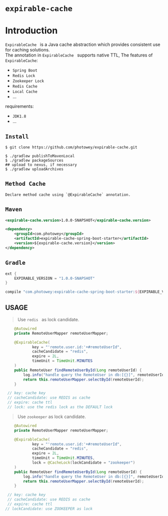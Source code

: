 # `expirable-cache`


# Introduction
`ExpirableCache ` is a Java cache abstraction which provides consistent use for caching solutions.   
The annotation in `ExpirableCache ` supports native TTL, 
The features of `ExpirableCache`:

* `Spring Boot`
* `Redis Lock `
* `Zookeeper Lock`
* `Redis Cache`
* `Local Cache`
* ...

requirements:
* `JDK1.8`
* ...



## `Install`

```shell
$ git clone https://github.com/photowey/expirable-cache.git

$ ./gradlew publishToMavenLocal
$ ./gradlew packageSources
## upload to nexus, if necessary
$ ./gradlew uploadArchives
```



## `Method Cache`

 ```text
Declare method cache using `@ExpirableCache` annotation.  
 ```



## `Maven`

```xml
<expirable-cache.version>1.0.0-SNAPSHOT</expirable-cache.version>
```
```xml
<dependency>
    <groupId>com.photowey</groupId>
    <artifactId>expirable-cache-spring-boot-starter</artifactId>
    <version>${expirable-cache.version}</version>
</dependency>
```



## `Gradle`

```gradle
ext {
	EXPIRABLE_VERSION = "1.0.0-SNAPSHOT"
}
```

```gradle
compile "com.photowey:expirable-cache-spring-boot-starter:${EXPIRABLE_VERSION}"
```



## USAGE

> Use `redis ` as lock candidate.

```java
    @Autowired
    private RemoteUserMapper remoteUserMapper;

    @ExpirableCache(
            key = "'remote.user.id:'+#remoteUserId",
            cacheCandidate = "redis",
            expire = 2L,
            timeUnit = TimeUnit.MINUTES
    )
    public RemoteUser findRemoteUserById(Long remoteUserId) {
        log.info("handle query the RemoteUser in db:[{}]", remoteUserId);
        return this.remoteUserMapper.selectById(remoteUserId);
    }

 // key: cache key
 // cacheCandidate: use REDIS as cache
 // expire: cache ttl
 // lock: use the redis lock as the DEFAULT lock 
```





> Use `zookeeper` as lock candidate.

```java
    @Autowired
    private RemoteUserMapper remoteUserMapper;

    @ExpirableCache(
            key = "'remote.user.id:'+#remoteUserId",
            cacheCandidate = "redis",
            expire = 2L,
            timeUnit = TimeUnit.MINUTES,
            lock = @CacheLock(lockCandidate = "zookeeper")
    )
    public RemoteUser findRemoteUserById(Long remoteUserId) {
        log.info("handle query the RemoteUser in db:[{}]", remoteUserId);
        return this.remoteUserMapper.selectById(remoteUserId);
    }

 // key: cache key
 // cacheCandidate: use REDIS as cache
 // expire: cache ttl
// lockCandidate: use ZOOKEEPER as lock
```

